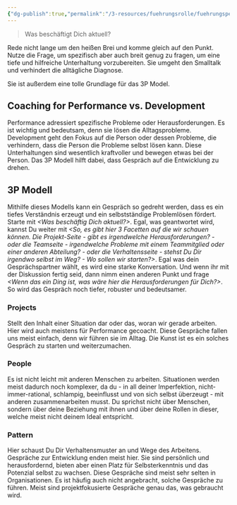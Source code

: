 ```yaml
---
{"dg-publish":true,"permalink":"/3-resources/fuehrungsrolle/fuehrungspersoenlichkeit/the-coaching-habit-von-michael-stanier/the-kickstart-question-what-s-on-your-mind/","title":"The Kickstart Question: What's on your mind?","created":"2024-12-08T22:55:47.799+01:00","updated":"2024-12-08T23:29:59.922+01:00"}
---
```



>Was beschäftigt Dich aktuell?

Rede nicht lange um den heißen Brei und komme gleich auf den Punkt. Nutze die Frage, um spezifisch aber auch breit genug zu fragen, um eine tiefe und hilfreiche Unterhaltung vorzubereiten. Sie umgeht den Smalltalk und verhindert die alltägliche Diagnose.

Sie ist außerdem eine tolle Grundlage für das 3P Model.

## Coaching for Performance vs. Development

Performance adressiert spezifische Probleme oder Herausforderungen. Es ist wichtig und bedeutsam, denn sie lösen die Alltagsprobleme.
Development geht den Fokus auf die Person oder dessen Probleme, die verhindern, dass die Person die Probleme selbst lösen kann. Diese Unterhaltungen sind wesentlich kraftvoller und bewegen etwas bei der Person.  Das 3P Modell hilft dabei, dass Gespräch auf die Entwicklung zu drehen.

## 3P Modell

Mithilfe dieses Modells kann ein Gespräch so gedreht werden, dass es ein tiefes Verständnis erzeugt und ein selbstständige Problemlösen fördert. Starte mit *<Was beschäftig Dich aktuell?>*. Egal, was geantwortet wird, kannst Du weiter mit *<So, es gibt hier 3 Facetten auf die wir schauen können. Die Projekt-Seite - gibt es irgendwelche Herausforderungen? - oder die Teamseite - irgendwelche Probleme mit einem Teammitglied oder einer anderen Abteilung? - oder die Verhaltensseite - stehst Du Dir irgendwo selbst im Weg? - Wo sollen wir starten?>*. Egal was dein Gesprächspartner wählt, es wird eine starke Konversation. Und wenn ihr mit der Diskussion fertig seid, dann nimm einen anderen Punkt und frage *<Wenn das ein Ding ist, was wäre hier die Herausforderungen für Dich?>*. So wird das Gespräch noch tiefer, robuster und bedeutsamer.

### Projects

Stellt den Inhalt einer Situation dar oder das, woran wir gerade arbeiten. Hier wird auch meistens für Performance gecoacht. Diese Gespräche fallen uns meist einfach, denn wir führen sie im Alltag. Die Kunst ist es ein solches Gespräch zu starten und weiterzumachen.

### People

Es ist nicht leicht mit anderen Menschen zu arbeiten. Situationen werden meist dadurch noch komplexer, da du - in all deiner Imperfektion, nicht-immer-rational, schlampig, beeinflusst und von sich selbst überzeugt - mit anderen zusammenarbeiten musst.
Du sprichst nicht über Menschen, sondern über deine Beziehung mit ihnen und über deine Rollen in dieser, welche meist nicht deinem Ideal entspricht.

###  Pattern

Hier schaust Du Dir Verhaltensmuster an und Wege des Arbeitens. Gespräche zur Entwicklung enden meist hier. Sie sind persönlich und herausfordernd, bieten aber einen Platz für Selbsterkenntnis und das Potenzial selbst zu wachsen. Diese Gespräche sind meist sehr selten in Organisationen. Es ist häufig auch nicht angebracht, solche Gespräche zu führen. Meist sind projektfokusierte Gespräche genau das, was gebraucht wird.
